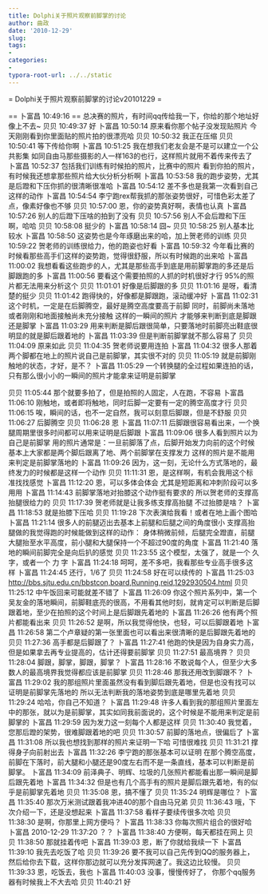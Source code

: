 ```yaml
---
title: Dolphi关于照片观察前脚掌的讨论
author: 曲政
date: '2010-12-29'
slug: 
tags:
- 
categories:
- 
typora-root-url: ../../static
---
```


= Dolphi关于照片观察前脚掌的讨论v20101229 =

== 卜富昌 10:49:16 == 
	总决赛的照片，有时间qq传给我一下，你给的那个地址好像上不去~ 
贝贝 10:49:37 
好
卜富昌  10:50:14
原来看你那个帖子没发现贴照片
今天刚刚看到你里面贴的照片拍的很漂亮哈 
贝贝  10:50:32
我正在压缩
贝贝  10:50:41
等下传给你啊
卜富昌  10:51:25
我在想我们老友会是不是可以建立一个公共影集
如同自由马那些摄影的人一样163的也行，这样照片就用不着传来传去了 
卜富昌  10:52:37
包括我们训练有时候拍的照片，比赛中的照片
看到你拍的照片，有时候我还想拿那些照片给大伙分析分析啊 
卜富昌  10:53:58
我的跑步姿势，尤其是后蹬和下压你抓的很清晰很准哈 
卜富昌  10:54:12
差不多也是我第一次看到自己这样的动作 
卜富昌  10:54:54
李宁跑rex帮我抓的那张姿势很好，可惜色彩太差了点，像素好像也不够 
贝贝  10:57:00
恩，你的姿势真好啊，表情也认真
卜富昌  10:57:26
别人的后蹬下压啥的拍到了没有 
贝贝  10:57:56
别人不会后蹬和下压啊，哈哈
贝贝  10:58:08
挺少的
卜富昌  10:58:14
囧~
贝贝  10:58:25
别人基本比较水
卜富昌  10:58:50
这姿势也是今年琢磨出来的哈，加上贺老师的训练 
贝贝  10:59:22
贺老师的训练很给力，他的跑姿也好看
卜富昌  10:59:32
今年看比赛的时候看那些高手们这样的姿势跑，觉得很舒服，所以有时候跑的出来哈 
卜富昌  11:00:02
我想看看这些跑步的人，尤其是那些高手到底是用前脚掌跑的多还是后脚跟跑的多 
卜富昌  11:00:56
要看这个需要拍照的人抓的时机很好才行
95%的照片都无法用来分析这个 
贝贝  11:01:01
好像是后脚跟的多
贝贝  11:01:16
是呀，看清楚的挺少
贝贝  11:01:42
跑得快的，好像都是脚跟跑，滚动缓冲好
卜富昌  11:02:31
这个时机，一定是在后脚腾空，最好是腾空高度要高于前脚
同时，前脚尚未落地或者刚刚和地面接触尚未充分接触
这样的一瞬间的照片
才能够来判断到底是脚跟还是脚掌 
卜富昌  11:03:29
用来判断是脚后跟很简单，只要落地时前脚亮出鞋底很明显的就是脚后跟着地的 
卜富昌  11:03:39
但是判断前脚掌就不那么容易了 
贝贝  11:04:09
原来如此
贝贝  11:04:35
贺老师说要用连拍
卜富昌  11:04:32
很多人那着两个脚都在地上的照片说自己是前脚掌，其实很不对的 
贝贝  11:05:19
就是前脚刚触地的状态，才好，是不？
卜富昌  11:05:29
一个转换腿的全过程如果连拍的话，只有那么很小小的一瞬间的照片才能拿来证明是前脚掌

贝贝  11:05:44
那个就要多拍了，但是拍照的人固定，人在跑，不容易
卜富昌  11:06:10
刚触地，或者即将触地，同时后脚一定要有一定的腾空高度才行 
贝贝  11:06:15
唉，瞬间的话，也不一定自然，我可以刻意后脚跟，但是不舒服
贝贝  11:06:27
后脚腾空
贝贝  11:06:28
恩
卜富昌  11:07:11
后脚跟很容易看出来，一个换腿周期里很多时间都可以用来证明是后脚跟 
卜富昌  11:09:06
很多人看到照片以为自己是前脚掌
用的照片通常是：一旦前脚落了点，后脚开始发力向前的这个时候基本上大家都是两个脚后跟离了地、两个前脚掌在支撑发力
这样的照片是不能用来判定是前脚掌落地的 
卜富昌  11:09:26
因为，这一刻，无论什么方式落地的，最终发力的时候都是这样一个动作 
贝贝  11:11:31
恩，是这样啊，有机会我用这个标准找找感觉
卜富昌  11:12:20
恩，可以多体会体会
尤其是短距离和冲刺阶段可以多用用 
卜富昌  11:14:43
前脚掌落地对抬膝这个动作挺有要求的
所以贺老师的支撑高抬腿很给力的 
贝贝  11:17:39
贺老师就是让我多练支撑高抬腿
不过抬膝是啥？
卜富昌  11:18:53
就是抬膝下压哈 
贝贝  11:19:28
下次表演给我看！或者在地上画个图哈
卜富昌  11:21:14
很多人的前腿迈出去基本上前腿和后腿之间的角度很小
支撑高抬腿做的我觉得跑的时候能做到这样的动作：
身体稍微前倾，后腿完全蹬直，前腿大腿抬至水平高度，前小腿和大腿保持一个不超过90度的角度 
卜富昌  11:21:40
落地的瞬间前脚完全是向后扒的感觉 
贝贝  11:23:55
这个模型，太强了，就是一个 久 字，或者一个 力 字
卜富昌  11:24:18
呵呵，差不多吧，我看那些专业高手很多这样 
卜富昌  11:24:45
还行，1/6了 
贝贝  11:24:58
好在可以续传的
卜富昌  11:25:03
 http://bbs.sjtu.edu.cn/bbstcon,board,Running,reid,1292930504.html 
贝贝  11:25:12
中午饭回来可能就差不错了
卜富昌  11:26:09
你这个照片系列中，第一个吴友金的落地瞬间，前脚鞋底亮的很高，不用看其他时刻，就肯定可以判断是后脚跟着地，至少在拍照的这个时间上是后脚跟先着地的 
卜富昌  11:26:26
他有两个照片都能看出来 
贝贝  11:26:52
是啊，所以我觉得他快，也轻，可以后脚跟着地
卜富昌  11:26:58
第二个卢章疑的第一张里面也可以看出来很清晰的是后脚跟先着地的 
贝贝  11:27:36
高手都是后脚跟了？
卜富昌  11:27:41
他跑的快是因为自身实力高，但是如果拿去再专业提高的，估计还得要前脚掌 
贝贝  11:27:51
最高境界？
贝贝  11:28:04
脚跟，脚掌，脚跟，脚掌？
卜富昌  11:28:16
不敢说每个人，但至少大多数人的最高境界我觉得都应该是前脚掌 
贝贝  11:28:46
那我还用改到脚跟不？
卜富昌  11:29:02
我的那组照片里面虽然没有看到脚后跟先着地，但是也没有找可以证明是前脚掌先落地的
所以无法判断我的落地姿势到底是哪里先着地 
贝贝  11:29:24
哈哈，你自己不知道？
卜富昌  11:29:48
许多人看到我的那组照片里面左中的那张，就以为是前脚掌，其实如同我前面说的，这个时候是不能用来判定是前脚掌的 
卜富昌  11:29:59
因为发力这一刻每个人都是这样 
贝贝  11:30:40
我觉着，您那后蹬的架势，很难脚跟着地的吧
贝贝  11:30:57
前脚的落地点，很偏后了
卜富昌  11:31:08
所以我也想找到那样的照片来证明一下哈
可惜很难找 
贝贝  11:31:21
撑得身子向前射出去
卜富昌  11:32:26
李宁跑的那张基本可以证明
在那个腾空高度，前脚在下落时，前大腿和小腿还是90度左右而不是一条直线，基本可以判断是前脚掌。 
卜富昌  11:34:09
前泽典子、明辉、垃圾的几张照片都能看出那一瞬间是脚后跟先着地 
卜富昌  11:34:32
但是也有几个高手有的照片是脚后跟先着地，有的似乎是前脚掌先着地 
贝贝  11:35:08
恩，搞不懂了
贝贝  11:35:24
明辉是哪位？
卜富昌  11:35:40
那次万米测试跟着我冲进40的那个自由马兄弟 
贝贝  11:36:43
哦，下次介绍一下，还是没想起来
卜富昌  11:37:58
看样子要续传很多次哈 
贝贝  11:38:30
是啊，你那里上网方便吗？
卜富昌  11:38:33
你每次照片组合的很好哈 
卜富昌 2010-12-29 11:37:20
？？ 
卜富昌  11:38:40
方便啊，每天都挂在网上 
贝贝  11:38:50
那就挂着传吧
卜富昌  11:39:03
恩，断了你就给我续一下 
卜富昌  11:39:10
我先去吃饭了哈 
贝贝  11:39:26
要不我可以自己先传到QQ的服务器上，然后给你去下载，这样你那边就可以充分发挥网速了。我这边比较慢。
贝贝  11:39:33
恩，吃饭去，我也
卜富昌  11:40:03
没事，慢慢传好了，
你那个qq服务器有时候我上不大去哈 
贝贝  11:40:21
好